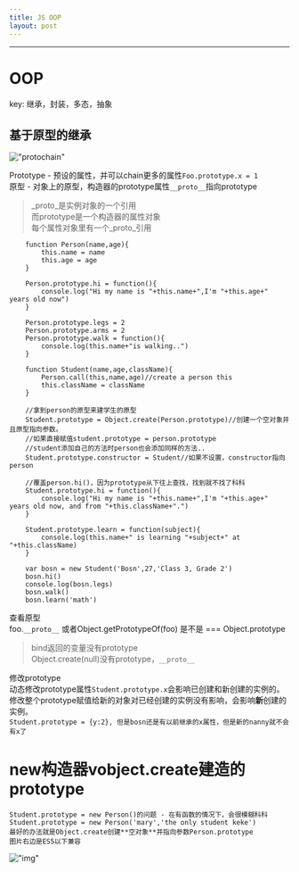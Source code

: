```yaml
---
title: JS OOP
layout: post
---
```

---
# OOP
key: 继承，封装，多态，抽象  

## 基于原型的继承

!["protochain"](http://img.mukewang.com/56f9f2c9000151f812800720.jpg)

Prototype - 预设的属性，并可以chain更多的属性`Foo.prototype.x = 1`  
原型 - 对象上的原型，构造器的prototype属性`__proto__`指向prototype  
> _proto_是实例对象的一个引用  
> 而prototype是一个构造器的属性对象  
> 每个属性对象里有一个_proto_引用  

		function Person(name,age){
			this.name = name
			this.age = age
		}

		Person.prototype.hi = function(){
			console.log("Hi my name is "+this.name+",I'm "+this.age+" years old now")
		}

		Person.prototype.legs = 2
		Person.prototype.arms = 2
		Person.prototype.walk = function(){
			console.log(this.name+"is walking..")
		}

		function Student(name,age,className){
			Person.call(this,name,age)//create a person this
			this.className = className
		}

		//拿到person的原型来建学生的原型
		Student.prototype = Object.create(Person.prototype)//创建一个空对象并且原型指向参数。
		//如果直接赋值student.prototype = person.prototype
		//student添加自己的方法时person也会添加同样的方法..
		Student.prototype.constructor = Student//如果不设置，constructor指向person

		//覆盖person.hi()，因为prototype从下往上查找，找到就不找了科科
		Student.prototype.hi = function(){
			console.log("Hi my name is "+this.name+",I'm "+this.age+" years old now, and from "+this.className+".")
		}

		Student.prototype.learn = function(subject){
			console.log(this.name+" is learning "+subject+" at "+this.className)
		}

		var bosn = new Student('Bosn',27,'Class 3, Grade 2')
		bosn.hi()
		console.log(bosn.legs)
		bosn.walk()
		bosn.learn('math')

查看原型  
foo.`__proto__` 或者Object.getPrototypeOf(foo) 是不是 === Object.prototype  

> bind返回的变量没有prototype  
> Object.create(null)没有prototype，`__proto__`  

修改prototype  
动态修改prototype属性`Student.prototype.x`会影响已创建和新创建的实例的。  
修改整个prototype赋值给新的对象对已经创建的实例没有影响，会影响**新**创建的实例。  
`Student.prototype = {y:2}, 但是bosn还是有以前继承的x属性，但是新的nanny就不会有x了`  

# new构造器vobject.create建造的prototype
	Student.prototype = new Person()的问题 - 在有函数的情况下，会很模糊科科  
	Student.prototype = new Person('mary','the only student keke')  
	最好的办法就是Object.create创建**空对象**并指向参数Person.prototype  
	图片右边是ES5以下兼容  

!["img"](http://img.mukewang.com/573d2915000173be12800720.jpg)































